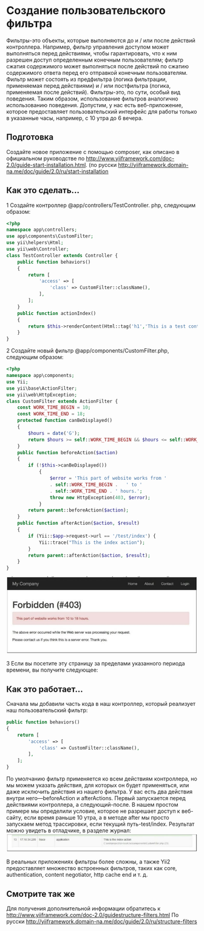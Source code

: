 Создание пользовательского фильтра
==
Фильтры-это объекты, которые выполняются до и / или после действий контроллера. Например, фильтр управления доступом может выполняться перед действиями, чтобы гарантировать, что к ним разрешен доступ определенным конечным пользователям; фильтр сжатия содержимого может выполняться после действий по сжатию содержимого ответа перед его отправкой конечным пользователям.
Фильтр может состоять из предфильтра (логика фильтрации, применяемая перед действиями) и / или постфильтра (логика, применяемая после действий). Фильтры-это, по сути, особый вид поведения. Таким образом, использование фильтров аналогично использованию поведения.
Допустим, у нас есть веб-приложение, которое предоставляет пользовательский интерфейс для работы только в указанные часы, например, с 10 утра до 6 вечера.

Подготовка
---
Создайте новое приложение с помощью composer, как описано в официальном руководстве по <http://www.yiiframework.com/doc-2.0/guide-start-installation.html>.
(по русски <http://yiiframework.domain-na.me/doc/guide/2.0/ru/start-installation>

Как это сделать...
---

1 Создайте контроллер @app/controllers/TestController. php, следующим образом:
```php
<?php
namespace app\controllers;
use app\components\CustomFilter; 
use yii\helpers\Html; 
use yii\web\Controller;
class TestController extends Controller {
	public function behaviors()
	{
		return [
			'access' => [
				'class' => CustomFilter::className(),
			],
		];
	}
	public function actionIndex()
	{
		return $this->renderContent(Html::tag('h1','This is a test content'));
	}
}
```

2 Создайте новый фильтр @app/components/CustomFilter.php, следующим образом:
```php
<?php
namespace app\components;
use Yii;
use yii\base\ActionFilter; 
use yii\web\HttpException;
class CustomFilter extends ActionFilter {
	const WORK_TIME_BEGIN = 10; 
	const WORK_TIME_END = 18;
	protected function canBeDisplayed()
	{
		$hours = date('G');
		return $hours >= self::WORK_TIME_BEGIN && $hours <= self::WORK_TIME_END;
	}
	public function beforeAction($action)
	{
		if (!$this->canBeDisplayed())
			{
				$error = 'This part of website works from '
				. self::WORK_TIME_BEGIN .	' to '
				. self::WORK_TIME_END .	' hours.';
				throw new HttpException(403, $error);
			}
		return parent::beforeAction($action);
	}
	public function afterAction($action, $result)
	{
		if (Yii::$app->request->url == '/test/index') {
			Yii::trace("This is the index action");
		}
		return parent::afterAction($action, $result);
	}
}
```
![](img/098_1.jpg)

3 Если вы посетите эту страницу за пределами указанного периода времени, вы получите следующее:

Как это работает...
---
Сначала мы добавили часть кода в наш контроллер, который реализует наш пользовательский фильтр:
```php
public function behaviors()
{
	return [
		'access' => [
			'class' => CustomFilter::className(),
		],
	];
}
```
По умолчанию фильтр применяется ко всем действиям контроллера, но мы можем указать действия, для которых он будет применяться, или даже исключить действия из нашего фильтра.
У вас есть два действия внутри него—beforeAction и afterActions. Первый запускается перед действиями контроллера, а следующий-после.
В нашем простом примере мы определили условие, которое не разрешает доступ к веб-сайту, если время раньше 10 утра, а в методе after мы просто запускаем метод трассировки, если текущий путь-test/index.
Результат можно увидеть в отладчике, в разделе журнал:
![](img/099_1.jpg)

В реальных приложениях фильтры более сложны, а также Yii2 предоставляет множество встроенных фильтров, таких как core, authentication, content negotiator, http cache end и т. д.

Смотрите так же
---
Для получения дополнительной информации обратитесь к <http://www.yiiframework.com/doc-2.0/guidestructure-filters.html>
По русски <http://yiiframework.domain-na.me/doc/guide/2.0/ru/structure-filters> 
